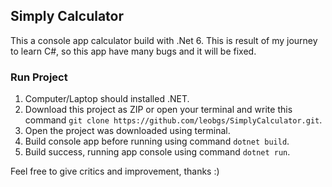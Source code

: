 ## Simply Calculator
This a console app calculator build with .Net 6.
This is result of my journey to learn C#, so this app have many bugs and it will be fixed.

### Run Project
1. Computer/Laptop should installed .NET.
2. Download this project as ZIP or open your terminal and write this  command `git clone https://github.com/leobgs/SimplyCalculator.git`.
3. Open the project was downloaded using terminal.
3. Build console app before running using command `dotnet build`.
4. Build success, running app console using command `dotnet run`.

Feel free to give critics and improvement, thanks :)
